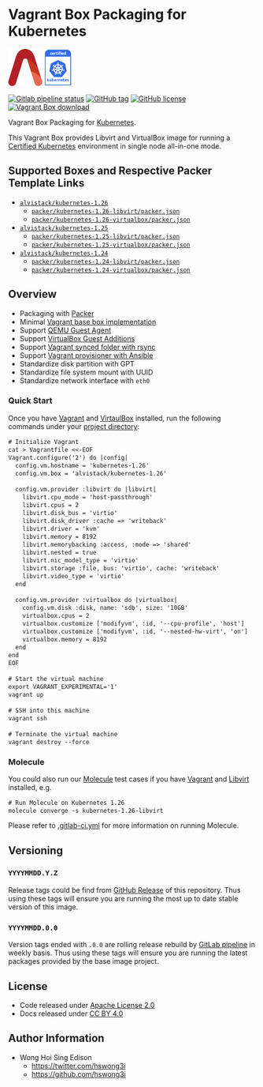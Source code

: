 # Vagrant Box Packaging for Kubernetes

<a href="https://alvistack.com" title="AlviStack" target="_blank"><img src="/alvistack.svg" height="75" alt="AlviStack"></a>
<a href="https://landscape.cncf.io/?selected=alvi-stack-vagrant-box-packaging-for-kubernetes" title="Certified Kubernetes" target="_blank"><img src="https://github.com/cncf/artwork/blob/master/projects/kubernetes/certified-kubernetes/versionless/color/certified-kubernetes-color.svg" height="75" alt="Certified Kubernetes"></a>

[![Gitlab pipeline status](https://img.shields.io/gitlab/pipeline/alvistack/vagrant-kubernetes/master)](https://gitlab.com/alvistack/vagrant-kubernetes/-/pipelines)
[![GitHub tag](https://img.shields.io/github/tag/alvistack/vagrant-kubernetes.svg)](https://github.com/alvistack/vagrant-kubernetes/tags)
[![GitHub license](https://img.shields.io/github/license/alvistack/vagrant-kubernetes.svg)](https://github.com/alvistack/vagrant-kubernetes/blob/master/LICENSE)
[![Vagrant Box download](https://img.shields.io/badge/dynamic/json?label=alvistack%2Fkubernetes-1.26&query=%24.boxes%5B%3A1%5D.downloads&url=https%3A%2F%2Fapp.vagrantup.com%2Fapi%2Fv1%2Fsearch%3Fq%3Dalvistack%2Fkubernetes-1.26)](https://app.vagrantup.com/alvistack/boxes/kubernetes-1.26)

Vagrant Box Packaging for [Kubernetes](https://github.com/kubernetes/kubernetes).

This Vagrant Box provides Libvirt and VirtualBox image for running a [Certified Kubernetes](https://www.cncf.io/certification/software-conformance/) environment in single node all-in-one mode.

## Supported Boxes and Respective Packer Template Links

-   [`alvistack/kubernetes-1.26`](https://app.vagrantup.com/alvistack/boxes/kubernetes-1.26)
    -   [`packer/kubernetes-1.26-libvirt/packer.json`](https://github.com/alvistack/vagrant-kubernetes/blob/master/packer/kubernetes-1.26-libvirt/packer.json)
    -   [`packer/kubernetes-1.26-virtualbox/packer.json`](https://github.com/alvistack/vagrant-kubernetes/blob/master/packer/kubernetes-1.26-virtualbox/packer.json)
-   [`alvistack/kubernetes-1.25`](https://app.vagrantup.com/alvistack/boxes/kubernetes-1.25)
    -   [`packer/kubernetes-1.25-libvirt/packer.json`](https://github.com/alvistack/vagrant-kubernetes/blob/master/packer/kubernetes-1.25-libvirt/packer.json)
    -   [`packer/kubernetes-1.25-virtualbox/packer.json`](https://github.com/alvistack/vagrant-kubernetes/blob/master/packer/kubernetes-1.25-virtualbox/packer.json)
-   [`alvistack/kubernetes-1.24`](https://app.vagrantup.com/alvistack/boxes/kubernetes-1.24)
    -   [`packer/kubernetes-1.24-libvirt/packer.json`](https://github.com/alvistack/vagrant-kubernetes/blob/master/packer/kubernetes-1.24-libvirt/packer.json)
    -   [`packer/kubernetes-1.24-virtualbox/packer.json`](https://github.com/alvistack/vagrant-kubernetes/blob/master/packer/kubernetes-1.24-virtualbox/packer.json)

## Overview

-   Packaging with [Packer](https://www.packer.io/)
-   Minimal [Vagrant base box implementation](https://www.vagrantup.com/docs/boxes/base)
-   Support [QEMU Guest Agent](https://wiki.qemu.org/Features/GuestAgent)
-   Support [VirtualBox Guest Additions](https://www.virtualbox.org/manual/ch04.html)
-   Support [Vagrant synced folder with rsync](https://www.vagrantup.com/docs/synced-folders/rsync)
-   Support [Vagrant provisioner with Ansible](https://www.vagrantup.com/docs/provisioning/ansible)
-   Standardize disk partition with GPT
-   Standardize file system mount with UUID
-   Standardize network interface with `eth0`

### Quick Start

Once you have [Vagrant](https://www.vagrantup.com/docs/installation) and [VirtaulBox](https://www.virtualbox.org/) installed, run the following commands under your [project directory](https://learn.hashicorp.com/tutorials/vagrant/getting-started-project-setup?in=vagrant/getting-started):

    # Initialize Vagrant
    cat > Vagrantfile <<-EOF
    Vagrant.configure('2') do |config|
      config.vm.hostname = 'kubernetes-1.26'
      config.vm.box = 'alvistack/kubernetes-1.26'

      config.vm.provider :libvirt do |libvirt|
        libvirt.cpu_mode = 'host-passthrough'
        libvirt.cpus = 2
        libvirt.disk_bus = 'virtio'
        libvirt.disk_driver :cache => 'writeback'
        libvirt.driver = 'kvm'
        libvirt.memory = 8192
        libvirt.memorybacking :access, :mode => 'shared'
        libvirt.nested = true
        libvirt.nic_model_type = 'virtio'
        libvirt.storage :file, bus: 'virtio', cache: 'writeback'
        libvirt.video_type = 'virtio'
      end

      config.vm.provider :virtualbox do |virtualbox|
        config.vm.disk :disk, name: 'sdb', size: '10GB'
        virtualbox.cpus = 2
        virtualbox.customize ['modifyvm', :id, '--cpu-profile', 'host']
        virtualbox.customize ['modifyvm', :id, '--nested-hw-virt', 'on']
        virtualbox.memory = 8192
      end
    end
    EOF

    # Start the virtual machine
    export VAGRANT_EXPERIMENTAL='1'
    vagrant up

    # SSH into this machine
    vagrant ssh

    # Terminate the virtual machine
    vagrant destroy --force

### Molecule

You could also run our [Molecule](https://molecule.readthedocs.io/en/stable/) test cases if you have [Vagrant](https://www.vagrantup.com/) and [Libvirt](https://libvirt.org/) installed, e.g.

    # Run Molecule on Kubernetes 1.26
    molecule converge -s kubernetes-1.26-libvirt

Please refer to [.gitlab-ci.yml](.gitlab-ci.yml) for more information on running Molecule.

## Versioning

### `YYYYMMDD.Y.Z`

Release tags could be find from [GitHub Release](https://github.com/alvistack/vagrant-kubernetes/tags) of this repository. Thus using these tags will ensure you are running the most up to date stable version of this image.

### `YYYYMMDD.0.0`

Version tags ended with `.0.0` are rolling release rebuild by [GitLab pipeline](https://gitlab.com/alvistack/vagrant-kubernetes/-/pipelines) in weekly basis. Thus using these tags will ensure you are running the latest packages provided by the base image project.

## License

-   Code released under [Apache License 2.0](LICENSE)
-   Docs released under [CC BY 4.0](http://creativecommons.org/licenses/by/4.0/)

## Author Information

-   Wong Hoi Sing Edison
    -   <https://twitter.com/hswong3i>
    -   <https://github.com/hswong3i>
